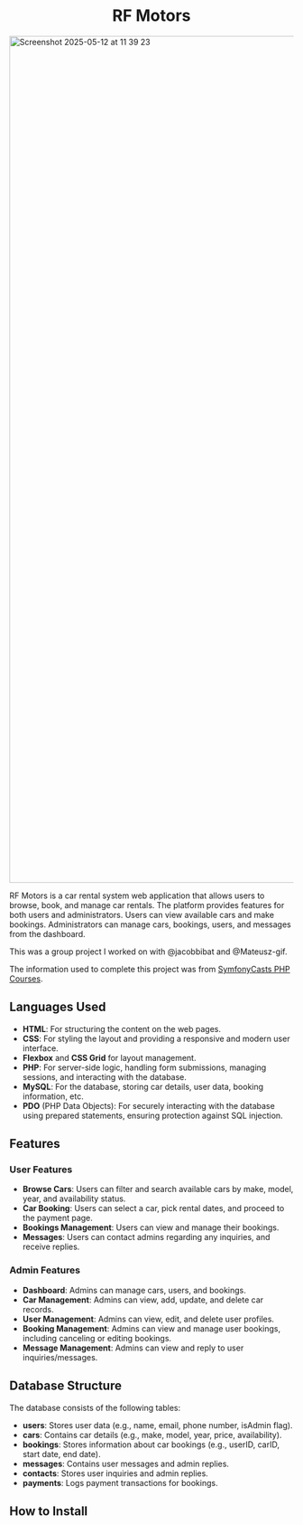 <h1 align="center">RF Motors</h1>

<img width="1498" alt="Screenshot 2025-05-12 at 11 39 23" src="https://github.com/user-attachments/assets/afcc7f64-967c-463d-a8ac-7cb1adb18525" />

RF Motors is a car rental system web application that allows users to browse, book, and manage car rentals. The platform provides features for both users and administrators. Users can view available cars and make bookings. Administrators can manage cars, bookings, users, and messages from the dashboard. 

This was a group project I worked on with @jacobbibat and @Mateusz-gif.

The information used to complete this project was from [SymfonyCasts PHP Courses](https://symfonycasts.com/tracks/php).

## Languages Used

- **HTML**: For structuring the content on the web pages.
- **CSS**: For styling the layout and providing a responsive and modern user interface.
- **Flexbox** and **CSS Grid** for layout management.
- **PHP**: For server-side logic, handling form submissions, managing sessions, and interacting with the database.
- **MySQL**: For the database, storing car details, user data, booking information, etc.
- **PDO** (PHP Data Objects): For securely interacting with the database using prepared statements, ensuring protection against SQL injection.

## Features

### User Features
- **Browse Cars**: Users can filter and search available cars by make, model, year, and availability status.
- **Car Booking**: Users can select a car, pick rental dates, and proceed to the payment page.
- **Bookings Management**: Users can view and manage their bookings.
- **Messages**: Users can contact admins regarding any inquiries, and receive replies.

### Admin Features
- **Dashboard**: Admins can manage cars, users, and bookings.
- **Car Management**: Admins can view, add, update, and delete car records.
- **User Management**: Admins can view, edit, and delete user profiles.
- **Booking Management**: Admins can view and manage user bookings, including canceling or editing bookings.
- **Message Management**: Admins can view and reply to user inquiries/messages.

## Database Structure

The database consists of the following tables:
- **users**: Stores user data (e.g., name, email, phone number, isAdmin flag).
- **cars**: Contains car details (e.g., make, model, year, price, availability).
- **bookings**: Stores information about car bookings (e.g., userID, carID, start date, end date).
- **messages**: Contains user messages and admin replies.
- **contacts**: Stores user inquiries and admin replies.
- **payments**: Logs payment transactions for bookings.

## How to Install

